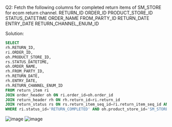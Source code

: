 Q2: Fetch the following columns for completed return items of SM_STORE for ecom return channel.
RETURN_ID 
ORDER_ID
PRODUCT_STORE_ID 
STATUS_DATETIME
ORDER_NAME 
FROM_PARTY_ID 
RETURN_DATE 
ENTRY_DATE
RETURN_CHANNEL_ENUM_ID

Solution:
```sql
SELECT
rh.RETURN_ID,
ri.ORDER_ID,
oh.PRODUCT_STORE_ID, 
rs.STATUS_DATETIME,
oh.ORDER_NAME,
rh.FROM_PARTY_ID, 
rh.RETURN_DATE,
rh.ENTRY_DATE,
rh.RETURN_CHANNEL_ENUM_ID
FROM return_item ri 
JOIN order_header oh ON ri.order_id=oh.order_id
JOIN return_header rh ON rh.return_id=ri.return_id
JOIN return_status rs ON rs.return_item_seq_id=ri.return_item_seq_id AND rs.return_id=ri.return_id AND rs.status_id='RETURN_COMPLETED'
WHERE ri.status_id='RETURN_COMPLETED' AND oh.product_store_id='SM_STORE' AND rh.return_channel_enum_id='ECOM_RTN_CHANNEL';
```
![image](https://github.com/dextro19/Training_Assignment/assets/157474091/1e4737ec-6f97-42c2-87da-6a6c3569d47c)
![image](https://github.com/dextro19/Training_Assignment/assets/157474091/9342b7ac-addd-4221-875f-7d4b71deb658)

